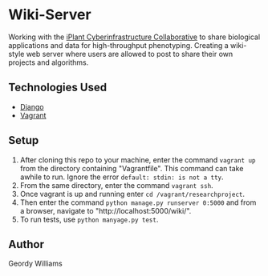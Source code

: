 # Wiki-Server
Working with the [iPlant Cyberinfrastructure Collaborative](http://www.iplantcollaborative.org) to share biological applications and data for high-throughput phenotyping. Creating a wiki-style web server where users are allowed to post to share their own projects and algorithms.

## Technologies Used
* [Django](https://www.djangoproject.com/)
* [Vagrant](https://www.vagrantup.com/)

## Setup
1. After cloning this repo to your machine, enter the command `vagrant up` from the directory containing "Vagrantfile". This command can take awhile to run. Ignore the error `default: stdin: is not a tty`.
2. From the same directory, enter the command `vagrant ssh`.
3. Once vagrant is up and running enter `cd /vagrant/researchproject`.
4. Then enter the command `python manage.py runserver 0:5000` and from a browser, navigate to "http://localhost:5000/wiki/".
5. To run tests, use `python manyage.py test`.

## Author
Geordy Williams
